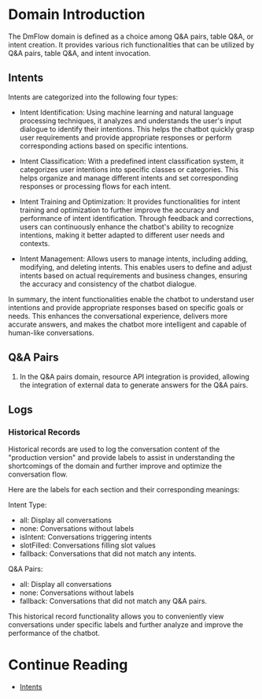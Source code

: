 # Domain Introduction

The DmFlow domain is defined as a choice among Q&A pairs, table Q&A, or intent creation. It provides various rich functionalities that can be utilized by Q&A pairs, table Q&A, and intent invocation.

## Intents

Intents are categorized into the following four types:

- Intent Identification: Using machine learning and natural language processing techniques, it analyzes and understands the user's input dialogue to identify their intentions. This helps the chatbot quickly grasp user requirements and provide appropriate responses or perform corresponding actions based on specific intentions.

- Intent Classification: With a predefined intent classification system, it categorizes user intentions into specific classes or categories. This helps organize and manage different intents and set corresponding responses or processing flows for each intent.

- Intent Training and Optimization: It provides functionalities for intent training and optimization to further improve the accuracy and performance of intent identification. Through feedback and corrections, users can continuously enhance the chatbot's ability to recognize intentions, making it better adapted to different user needs and contexts.

- Intent Management: Allows users to manage intents, including adding, modifying, and deleting intents. This enables users to define and adjust intents based on actual requirements and business changes, ensuring the accuracy and consistency of the chatbot dialogue.

In summary, the intent functionalities enable the chatbot to understand user intentions and provide appropriate responses based on specific goals or needs. This enhances the conversational experience, delivers more accurate answers, and makes the chatbot more intelligent and capable of human-like conversations.

## Q&A Pairs

1. In the Q&A pairs domain, resource API integration is provided, allowing the integration of external data to generate answers for the Q&A pairs.


## Logs

### Historical Records

Historical records are used to log the conversation content of the "production version" and provide labels to assist in understanding the shortcomings of the domain and further improve and optimize the conversation flow.

Here are the labels for each section and their corresponding meanings:

Intent Type:
- all: Display all conversations
- none: Conversations without labels
- isIntent: Conversations triggering intents
- slotFilled: Conversations filling slot values
- fallback: Conversations that did not match any intents.

Q&A Pairs:
- all: Display all conversations
- none: Conversations without labels
- fallback: Conversations that did not match any Q&A pairs.

This historical record functionality allows you to conveniently view conversations under specific labels and further analyze and improve the performance of the chatbot.

# Continue Reading
- [Intents](../../tutorials/docs/intent-intro.html)
